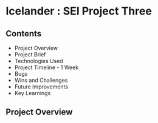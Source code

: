 # Icelander : SEI Project Three

## Contents

- Project Overview
- Project Brief
- Technologies Used
- Project Timeline - 1 Week
- Bugs
- Wins and Challenges
- Future Improvements
- Key Learnings

## Project Overview
